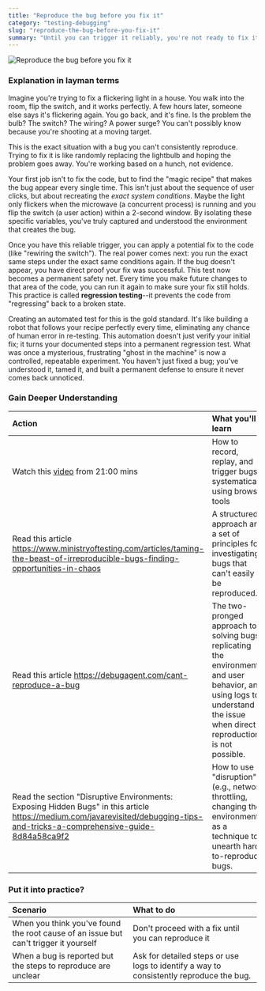 ```yaml
---
title: "Reproduce the bug before you fix it"
category: "testing-debugging"
slug: "reproduce-the-bug-before-you-fix-it"
summary: "Until you can trigger it reliably, you're not ready to fix it."
---
```

![Reproduce the bug before you fix it](/principles/reproduce-the-bug-before-you-fix-it/comic.png)

### Explanation in layman terms

Imagine you're trying to fix a flickering light in a house. You walk into the room, flip the switch, and it works perfectly. A few hours later, someone else says it's flickering again. You go back, and it's fine. Is the problem the bulb? The switch? The wiring? A power surge? You can't possibly know because you're shooting at a moving target.

This is the exact situation with a bug you can't consistently reproduce. Trying to fix it is like randomly replacing the lightbulb and hoping the problem goes away. You're working based on a hunch, not evidence.

Your first job isn't to fix the code, but to find the "magic recipe" that makes the bug appear every single time. This isn't just about the sequence of user clicks, but about recreating the *exact system conditions*. Maybe the light only flickers when the microwave (a concurrent process) is running and you flip the switch (a user action) within a 2-second window. By isolating these specific variables, you've truly captured and understood the environment that creates the bug.

Once you have this reliable trigger, you can apply a potential fix to the code (like "rewiring the switch"). The real power comes next: you run the exact same steps under the exact same conditions again. If the bug doesn't appear, you have direct proof your fix was successful. This test now becomes a permanent safety net. Every time you make future changes to that area of the code, you can run it again to make sure your fix still holds. This practice is called **regression testing**--it prevents the code from "regressing" back to a broken state.

Creating an automated test for this is the gold standard. It's like building a robot that follows your recipe perfectly every time, eliminating any chance of human error in re-testing. This automation doesn't just verify your initial fix; it turns your documented steps into a permanent regression test. What was once a mysterious, frustrating "ghost in the machine" is now a controlled, repeatable experiment. You haven't just fixed a bug; you've understood it, tamed it, and built a permanent defense to ensure it never comes back unnoticed.

### Gain Deeper Understanding

| Action | What you'll learn |
| :---- | :---- |
| Watch this [video](https://youtu.be/_GxfTfMnwvw?si=5WCKF6u4E1-EgVky) from 21:00 mins | How to record, replay, and trigger bugs systematically using browser tools |
|  Read this article https://www.ministryoftesting.com/articles/taming-the-beast-of-irreproducible-bugs-finding-opportunities-in-chaos | A structured approach and a set of principles for investigating bugs that can't easily be reproduced. |
| Read this article https://debugagent.com/cant-reproduce-a-bug | The two-pronged approach to solving bugs: replicating the environment and user behavior, and using logs to understand the issue when direct reproduction is not possible. |
| Read the section "Disruptive Environments: Exposing Hidden Bugs" in this article https://medium.com/javarevisited/debugging-tips-and-tricks-a-comprehensive-guide-8d84a58ca9f2 | How to use "disruption" (e.g., network throttling, changing the environment) as a technique to unearth hard-to-reproduce bugs.  |

### Put it into practice?

| Scenario | What to do |
| :---- | :---- |
| When you think you've found the root cause of an issue but can't trigger it yourself | Don't proceed with a fix until you can reproduce it |
| When a bug is reported but the steps to reproduce are unclear | Ask for detailed steps or use logs to identify a way to consistently reproduce the bug. |
